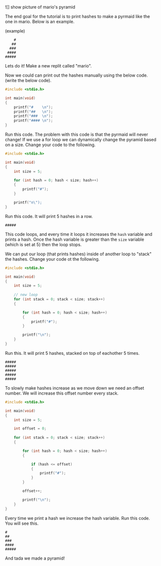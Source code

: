 ![] show picture of mario's pyramid

The end goal for the tutorial is to print hashes to make a pyrmaid like the one in mario. Below is an example.

(example)
```
    #
   ##
  ###
 ####
#####
```

Lets do it! Make a new replit called "mario".

Now we could can print out the hashes manually using the below code. (write the below code).

```c
#include <stdio.h>

int main(void) 
{
	printf("#    \n");
    printf("##   \n");
    printf("###  \n");
    printf("#### \n");
}
```

Run this code. The problem with this code is that the pyrmaid will never change! If we use a for loop we can dynamically change the pyramid based on a size. Change your code to the following.

```c
#include <stdio.h>

int main(void) 
{
	int size = 5;

	for (int hash = 0; hash < size; hash++) 
	{
        printf("#");
	}

	printf("n\");
}
```

Run this code. It will print 5 hashes in a row.

```
#####
```

This code loops, and every time it loops it increases the `hash` variable and prints a hash. Once the hash variable is greater than the `size` variable (which is set at 5) then the loop stops.

We can put our loop (that prints hashes) inside of another loop to "stack" the hashes. Change your code ot the following.

```c
#include <stdio.h>

int main(void) 
{
	int size = 5;
	
	// new loop
	for (int stack = 0; stack < size; stack++) 
    {

		for (int hash = 0; hash < size; hash++) 
        {
            printf("#");
        }

		printf("\n");
	}
}
```

Run this. It will print 5 hashes, stacked on top of eachother 5 times.

```
#####
#####
#####
#####
#####
```

To slowly make hashes increase as we move down we need an offset number. We will increase this offset number every stack.

```c
#include <stdio.h>

int main(void) 
{
	int size = 5;

	int offset = 0;
	
	for (int stack = 0; stack < size; stack++) 
    {

		for (int hash = 0; hash < size; hash++) 
        {

			if (hash <= offset)
			{
				printf("#");
			}
		}

		offset++;

		printf("\n");
	}
}
```

Every time we print a hash we increase the hash variable. Run this code. You will see this.

```
#
##
###
####
#####
```

And tada we made a pyramid!